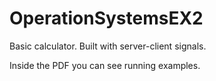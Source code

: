 # OperationSystemsEX2
Basic calculator. Built with server-client signals.

Inside the PDF you can see running examples.

